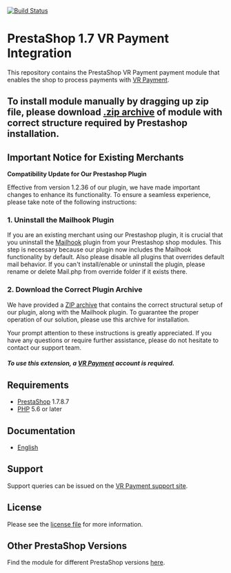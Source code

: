 [![Build Status](https://travis-ci.org/vr-payment/prestashop-1.7.svg?branch=master)](https://travis-ci.org/vr-payment/prestashop-1.7)



# PrestaShop 1.7 VR Payment Integration
This repository contains the PrestaShop VR Payment payment module that enables the shop to process payments with [VR Payment](https://www.vr-payment.de/).

## To install module manually by dragging up zip file, please download [.zip archive](https://gateway.vr-payment.de/doc/prestashop-1.7/1.2.49/vrpayment.zip) of module with correct structure required by Prestashop installation.

## Important Notice for Existing Merchants

**Compatibility Update for Our Prestashop Plugin**

Effective from version 1.2.36 of our plugin, we have made important changes to enhance its functionality. To ensure a seamless experience, please take note of the following instructions:

### 1. Uninstall the Mailhook Plugin

If you are an existing merchant using our Prestashop plugin, it is crucial that you uninstall the [Mailhook](https://github.com/wallee-payment/prestashop-mailhook) plugin from your Prestashop shop modules. This step is necessary because our plugin now includes the Mailhook functionality by default. 
Also please disable all plugins that overrides default mail behavior. If you can't install/enable or uninstall the plugin, please rename or delete Mail.php from override folder if it exists there.

### 2. Download the Correct Plugin Archive

We have provided a [ZIP archive](#WalleeDocPath(/vrpayment.zip)) that contains the correct structural setup of our plugin, along with the Mailhook plugin. To guarantee the proper operation of our solution, please use this archive for installation.

Your prompt attention to these instructions is greatly appreciated. If you have any questions or require further assistance, please do not hesitate to contact our support team.


##### To use this extension, a [VR Payment](https://gateway.vr-payment.de/user/login) account is required.

## Requirements

* [PrestaShop](https://www.prestashop.com/) 1.7.8.7
* [PHP](http://php.net/) 5.6 or later

## Documentation

* [English](https://gateway.vr-payment.de/doc/prestashop-1.7/1.2.49/docs/en/documentation.html)

## Support

Support queries can be issued on the [VR Payment support site](https://www.vr-payment.de/hotline).

## License

Please see the [license file](https://github.com/vr-payment/prestashop-1.7/blob/1.2.49/LICENSE) for more information.

## Other PrestaShop Versions

Find the module for different PrestaShop versions [here](../../../prestashop).
